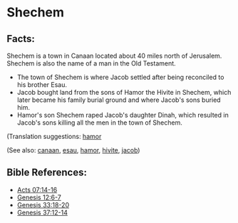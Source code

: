 # Shechem #

## Facts: ##

Shechem is a town in Canaan located about 40 miles north of Jerusalem. Shechem is also the name of a man in the Old Testament.

* The town of Shechem is where Jacob settled after being reconciled to his brother Esau.
* Jacob bought land from the sons of Hamor the Hivite in Shechem, which later became his family burial ground and where Jacob's sons buried him.
* Hamor's son Shechem raped Jacob's daughter Dinah, which resulted in Jacob's sons killing all the men in the town of Shechem.

(Translation suggestions: [hamor](../other/hamor.md)

(See also: [canaan](../other/canaan.md), [esau](../other/esau.md), [hamor](../other/hamor.md), [hivite](../other/hivite.md), [jacob](../other/jacob.md))

## Bible References: ##

* [Acts 07:14-16](https://door43.org/en/bible/notes/act/07/14)
* [Genesis 12:6-7](https://door43.org/en/bible/notes/gen/12/06)
* [Genesis 33:18-20](https://door43.org/en/bible/notes/gen/33/18)
* [Genesis 37:12-14](https://door43.org/en/bible/notes/gen/37/12)

